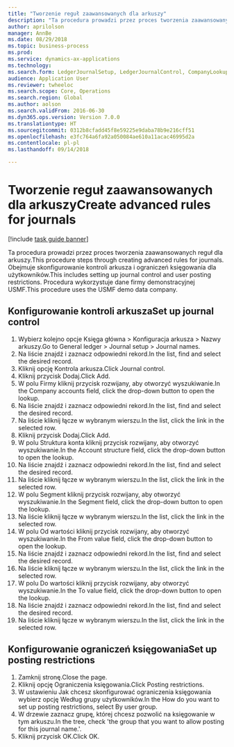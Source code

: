 ```yaml
--- 
title: "Tworzenie reguł zaawansowanych dla arkuszy"
description: "Ta procedura prowadzi przez proces tworzenia zaawansowanych reguł dla arkuszy."
author: aprilolson
manager: AnnBe
ms.date: 08/29/2018
ms.topic: business-process
ms.prod: 
ms.service: dynamics-ax-applications
ms.technology: 
ms.search.form: LedgerJournalSetup, LedgerJournalControl, CompanyLookup, LedgerJournalPostControl
audience: Application User
ms.reviewer: twheeloc
ms.search.scope: Core, Operations
ms.search.region: Global
ms.author: aolson
ms.search.validFrom: 2016-06-30
ms.dyn365.ops.version: Version 7.0.0
ms.translationtype: HT
ms.sourcegitcommit: 0312b8cfadd45f8e59225e9daba78b9e216cff51
ms.openlocfilehash: e3fc764a6fa92a050084ae610a11acac46995d2a
ms.contentlocale: pl-pl
ms.lasthandoff: 09/14/2018

---
```

# <a name="create-advanced-rules-for-journals"></a><span data-ttu-id="9fc4a-103">Tworzenie reguł zaawansowanych dla arkuszy</span><span class="sxs-lookup"><span data-stu-id="9fc4a-103">Create advanced rules for journals</span></span>

[!include [task guide banner](../../includes/task-guide-banner.md)]

<span data-ttu-id="9fc4a-104">Ta procedura prowadzi przez proces tworzenia zaawansowanych reguł dla arkuszy.</span><span class="sxs-lookup"><span data-stu-id="9fc4a-104">This procedure steps through creating advanced rules for journals.</span></span> <span data-ttu-id="9fc4a-105">Obejmuje skonfigurowanie kontroli arkusza i ograniczeń księgowania dla użytkowników.</span><span class="sxs-lookup"><span data-stu-id="9fc4a-105">This includes setting up journal control and user posting restrictions.</span></span> <span data-ttu-id="9fc4a-106">Procedura wykorzystuje dane firmy demonstracyjnej USMF.</span><span class="sxs-lookup"><span data-stu-id="9fc4a-106">This procedure uses the USMF demo data company.</span></span>


## <a name="set-up-journal-control"></a><span data-ttu-id="9fc4a-107">Konfigurowanie kontroli arkusza</span><span class="sxs-lookup"><span data-stu-id="9fc4a-107">Set up journal control</span></span>
1. <span data-ttu-id="9fc4a-108">Wybierz kolejno opcje Księga główna > Konfiguracja arkusza > Nazwy arkuszy.</span><span class="sxs-lookup"><span data-stu-id="9fc4a-108">Go to General ledger > Journal setup > Journal names.</span></span>
2. <span data-ttu-id="9fc4a-109">Na liście znajdź i zaznacz odpowiedni rekord.</span><span class="sxs-lookup"><span data-stu-id="9fc4a-109">In the list, find and select the desired record.</span></span>
3. <span data-ttu-id="9fc4a-110">Kliknij opcję Kontrola arkusza.</span><span class="sxs-lookup"><span data-stu-id="9fc4a-110">Click Journal control.</span></span>
4. <span data-ttu-id="9fc4a-111">Kliknij przycisk Dodaj.</span><span class="sxs-lookup"><span data-stu-id="9fc4a-111">Click Add.</span></span>
5. <span data-ttu-id="9fc4a-112">W polu Firmy kliknij przycisk rozwijany, aby otworzyć wyszukiwanie.</span><span class="sxs-lookup"><span data-stu-id="9fc4a-112">In the Company accounts field, click the drop-down button to open the lookup.</span></span>
6. <span data-ttu-id="9fc4a-113">Na liście znajdź i zaznacz odpowiedni rekord.</span><span class="sxs-lookup"><span data-stu-id="9fc4a-113">In the list, find and select the desired record.</span></span>
7. <span data-ttu-id="9fc4a-114">Na liście kliknij łącze w wybranym wierszu.</span><span class="sxs-lookup"><span data-stu-id="9fc4a-114">In the list, click the link in the selected row.</span></span>
8. <span data-ttu-id="9fc4a-115">Kliknij przycisk Dodaj.</span><span class="sxs-lookup"><span data-stu-id="9fc4a-115">Click Add.</span></span>
9. <span data-ttu-id="9fc4a-116">W polu Struktura konta kliknij przycisk rozwijany, aby otworzyć wyszukiwanie.</span><span class="sxs-lookup"><span data-stu-id="9fc4a-116">In the Account structure field, click the drop-down button to open the lookup.</span></span>
10. <span data-ttu-id="9fc4a-117">Na liście znajdź i zaznacz odpowiedni rekord.</span><span class="sxs-lookup"><span data-stu-id="9fc4a-117">In the list, find and select the desired record.</span></span>
11. <span data-ttu-id="9fc4a-118">Na liście kliknij łącze w wybranym wierszu.</span><span class="sxs-lookup"><span data-stu-id="9fc4a-118">In the list, click the link in the selected row.</span></span>
12. <span data-ttu-id="9fc4a-119">W polu Segment kliknij przycisk rozwijany, aby otworzyć wyszukiwanie.</span><span class="sxs-lookup"><span data-stu-id="9fc4a-119">In the Segment field, click the drop-down button to open the lookup.</span></span>
13. <span data-ttu-id="9fc4a-120">Na liście kliknij łącze w wybranym wierszu.</span><span class="sxs-lookup"><span data-stu-id="9fc4a-120">In the list, click the link in the selected row.</span></span>
14. <span data-ttu-id="9fc4a-121">W polu Od wartości kliknij przycisk rozwijany, aby otworzyć wyszukiwanie.</span><span class="sxs-lookup"><span data-stu-id="9fc4a-121">In the From value field, click the drop-down button to open the lookup.</span></span>
15. <span data-ttu-id="9fc4a-122">Na liście znajdź i zaznacz odpowiedni rekord.</span><span class="sxs-lookup"><span data-stu-id="9fc4a-122">In the list, find and select the desired record.</span></span>
16. <span data-ttu-id="9fc4a-123">Na liście kliknij łącze w wybranym wierszu.</span><span class="sxs-lookup"><span data-stu-id="9fc4a-123">In the list, click the link in the selected row.</span></span>
17. <span data-ttu-id="9fc4a-124">W polu Do wartości kliknij przycisk rozwijany, aby otworzyć wyszukiwanie.</span><span class="sxs-lookup"><span data-stu-id="9fc4a-124">In the To value field, click the drop-down button to open the lookup.</span></span>
18. <span data-ttu-id="9fc4a-125">Na liście znajdź i zaznacz odpowiedni rekord.</span><span class="sxs-lookup"><span data-stu-id="9fc4a-125">In the list, find and select the desired record.</span></span>
19. <span data-ttu-id="9fc4a-126">Na liście kliknij łącze w wybranym wierszu.</span><span class="sxs-lookup"><span data-stu-id="9fc4a-126">In the list, click the link in the selected row.</span></span>

## <a name="set-up-posting-restrictions"></a><span data-ttu-id="9fc4a-127">Konfigurowanie ograniczeń księgowania</span><span class="sxs-lookup"><span data-stu-id="9fc4a-127">Set up posting restrictions</span></span>
1. <span data-ttu-id="9fc4a-128">Zamknij stronę.</span><span class="sxs-lookup"><span data-stu-id="9fc4a-128">Close the page.</span></span>
2. <span data-ttu-id="9fc4a-129">Kliknij opcję Ograniczenia księgowania.</span><span class="sxs-lookup"><span data-stu-id="9fc4a-129">Click Posting restrictions.</span></span>
3. <span data-ttu-id="9fc4a-130">W ustawieniu Jak chcesz skonfigurować ograniczenia księgowania wybierz opcję Według grupy użytkowników.</span><span class="sxs-lookup"><span data-stu-id="9fc4a-130">In the How do you want to set up posting restrictions, select By user group.</span></span>
4. <span data-ttu-id="9fc4a-131">W drzewie zaznacz grupę, której chcesz pozwolić na księgowanie w tym arkuszu.</span><span class="sxs-lookup"><span data-stu-id="9fc4a-131">In the tree, check 'the group that you want to allow posting for this journal name.'.</span></span>
5. <span data-ttu-id="9fc4a-132">Kliknij przycisk OK.</span><span class="sxs-lookup"><span data-stu-id="9fc4a-132">Click OK.</span></span>


